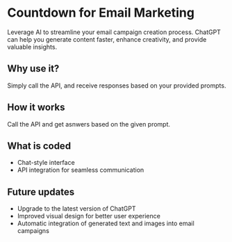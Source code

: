 # Countdown for Email Marketing
Leverage AI to streamline your email campaign creation process. ChatGPT can help you generate content faster, enhance creativity, and provide valuable insights.

## Why use it?
Simply call the API, and receive responses based on your provided prompts.

## How it works
Call the API and get asnwers based on the given prompt.

## What is coded
- Chat-style interface
- API integration for seamless communication

## Future updates
- Upgrade to the latest version of ChatGPT
- Improved visual design for better user experience
- Automatic integration of generated text and images into email campaigns
